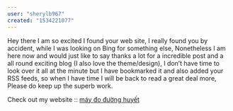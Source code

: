 ```yaml
---
user: "sherylb967"
created: "1534221077"
---
```


Hey there I am so excited I found your web site, I really found you by accident, while I was 
looking on Bing for something else, Nonetheless I am here 
now and would just like to say thanks a lot for a incredible post and 
a all round exciting blog (I also love the theme/design), I don’t have time to look over it all at the 
minute but I have bookmarked it and also added your RSS feeds, so when I 
have time I will be back to read a great deal more, Please do keep 
up the superb work.

Check out my website :: <a href="https://ytenamgiao.com/">máy đo đường huyết</a>
